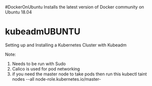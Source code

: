 #DockerOnUbuntu
Installs the latest version of Docker community on Ubuntu 18.04

# kubeadmUBUNTU
Setting up and Installing a Kubernetes Cluster with Kubeadm

Note: 

1. Needs to be run with Sudo
2. Calico is used for pod networking
3. if you need the master node to take pods then run this
kubectl taint nodes --all node-role.kubernetes.io/master-
